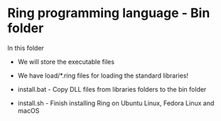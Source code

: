 Ring programming language - Bin folder
======================================

In this folder 

-  We will store the executable files

-  We have load/*.ring files for loading the standard libraries!

-  install.bat - Copy DLL files from libraries folders to the bin folder

-  install.sh - Finish installing Ring on Ubuntu Linux, Fedora Linux and macOS
